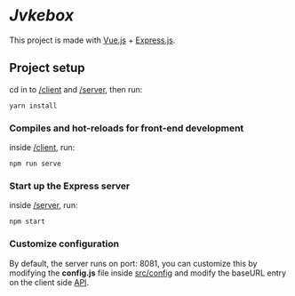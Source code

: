 # <i>Jvkebox</i>

This project is made with [Vue.js](https://vuejs.org) + [Express.js](https://expressjs.com).

## Project setup
cd in to [/client](https://github.com/kaboel/jvkebox/tree/master/client) and [/server](https://github.com/kaboel/jvkebox/tree/master/server), then run:
```
yarn install
```

### Compiles and hot-reloads for front-end development
inside [/client](https://github.com/kaboel/jvkebox/tree/master/client), run:
```
npm run serve
```

### Start up the Express server
inside [/server](https://github.com/kaboel/jvkebox/tree/master/server), run:
```
npm start
```
### Customize configuration
By default, the server runs on port: 8081, you can customize this by modifying the <b>config.js</b> file inside [src/config](https://github.com/kaboel/jvkebox/tree/master/server/src/config) 
and modify the baseURL entry on the client side [API](https://github.com/kaboel/jvkebox/blob/master/client/src/services/Api.js).
